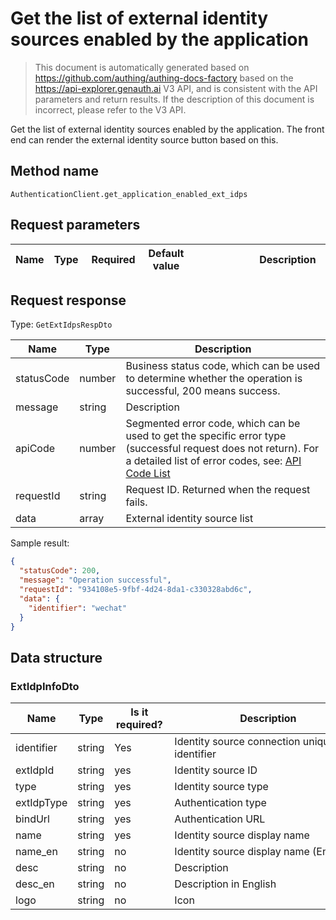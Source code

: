 # Get the list of external identity sources enabled by the application

<!--
Warning ⚠️:
Do not modify this document directly,
https://github.com/Authing/authing-docs-factory
Use this project to generate
-->

<LastUpdated />

> This document is automatically generated based on https://github.com/authing/authing-docs-factory based on the https://api-explorer.genauth.ai V3 API, and is consistent with the API parameters and return results. If the description of this document is incorrect, please refer to the V3 API.

Get the list of external identity sources enabled by the application. The front end can render the external identity source button based on this.

## Method name

`AuthenticationClient.get_application_enabled_ext_idps`

## Request parameters

| Name | Type | <div style="width:80px">Required</div> | Default value | <div style="width:300px">Description</div> | <div style="width:200px"></div>Sample value</div> |
| ---- | ---- | -------------------------------------- | ------------- | ------------------------------------------ | ------------------------------------------------- |

## Request response

Type: `GetExtIdpsRespDto`

| Name       | Type   | Description                                                                                                                                                                                                                                                                                                                                  |
| ---------- | ------ | -------------------------------------------------------------------------------------------------------------------------------------------------------------------------------------------------------------------------------------------------------------------------------------------------------------------------------------------- |
| statusCode | number | Business status code, which can be used to determine whether the operation is successful, 200 means success.                                                                                                                                                                                                                                 |
| message    | string | Description                                                                                                                                                                                                                                                                                                                                  |
| apiCode    | number | Segmented error code, which can be used to get the specific error type (successful request does not return). For a detailed list of error codes, see: [API Code List](https://api-explorer.genauth.ai/?tag=group/%E5%BC%80%E5%8F%91%E5%87%86%E5%A4%87#tag/%E5%BC%80%E5%8F%91%E5%87%86%E5%A4%87/%E9%94%99%E8%AF%AF%E5%A4%84%E7%90%86/apiCode) |
| requestId  | string | Request ID. Returned when the request fails.                                                                                                                                                                                                                                                                                                 |
| data       | array  | External identity source list                                                                                                                                                                                                                                                                                                                |

Sample result:

```json
{
  "statusCode": 200,
  "message": "Operation successful",
  "requestId": "934108e5-9fbf-4d24-8da1-c330328abd6c",
  "data": {
    "identifier": "wechat"
  }
}
```

## Data structure

### <a id="ExtIdpInfoDto"></a> ExtIdpInfoDto

| Name       | Type   | <div style="width:80px">Is it required?</div> | <div style="width:300px">Description</div>   | <div style="width:200px">Sample value</div> |
| ---------- | ------ | --------------------------------------------- | -------------------------------------------- | ------------------------------------------- |
| identifier | string | Yes                                           | Identity source connection unique identifier | `wechat`                                    |
| extIdpId   | string | yes                                           | Identity source ID                           |                                             |
| type       | string | yes                                           | Identity source type                         | oidc                                        |
| extIdpType | string | yes                                           | Authentication type                          | social                                      |
| bindUrl    | string | yes                                           | Authentication URL                           |                                             |
| name       | string | yes                                           | Identity source display name                 |                                             |
| name_en    | string | no                                            | Identity source display name (English)       |                                             |
| desc       | string | no                                            | Description                                  |                                             |
| desc_en    | string | no                                            | Description in English                       |                                             |
| logo       | string | no                                            | Icon                                         |                                             |
